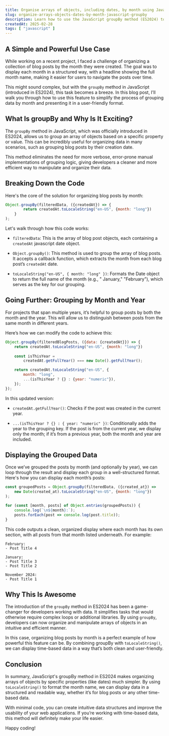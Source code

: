 ```yaml
---
title: Organise arrays of objects, including dates, by month using JavaScript's groupBy method
slug: organize-arrays-objects-dates-by-month-javascript-groupby
description: Learn how to use the JavaScript groupBy method (ES2024) to organise arrays of objects containing dates by month, with each section displaying the full month name using toLocaleString().
createdAt: 2025-02-28
tags: [ "javascript" ]
---
```


## A Simple and Powerful Use Case

While working on a recent project, I faced a challenge of organizing a collection of blog posts by the month they were
created. The goal was to display each month in a structured way, with a headline showing the full month name, making it
easier for users to navigate the posts over time.

This might sound complex, but with the `groupBy` method in JavaScript (introduced in ES2024), this task becomes a
breeze. In this blog post, I’ll walk you through how to use this feature to simplify the process of grouping data by
month and presenting it in a user-friendly format.

## What Is groupBy and Why Is It Exciting?

The `groupBy` method in JavaScript, which was officially introduced in ES2024, allows us to group an array of objects
based on a specific property or value. This can be incredibly useful for organizing data in many scenarios, such as
grouping blog posts by their creation date.

This method eliminates the need for more verbose, error-prone manual implementations of grouping logic, giving
developers a cleaner and more efficient way to manipulate and organize their data.

## Breaking Down the Code

Here's the core of the solution for organizing blog posts by month:

```javascript
Object.groupBy(filteredData, ({createdAt}) => {
        return createdAt.toLocaleString("en-US", {month: "long"})
    }
);
```

Let's walk through how this code works:

- `filteredData`: This is the array of blog post objects, each containing a `createdAt` javascript date object.

- `Object.groupBy()`: This method is used to group the array of blog posts. It accepts a callback function, which
  extracts the month from each blog post’s `createdAt` date.

- `toLocaleString("en-US", { month: "long" })`: Formats the Date object to return the full name of the month (e.g., "
  January," "February"), which serves as the key for our grouping.

## Going Further: Grouping by Month and Year

For projects that span multiple years, it’s helpful to group posts by both the month and the year. This will allow us to
distinguish between posts from the same month in different years.

Here’s how we can modify the code to achieve this:

```javascript del={2-2} ins={4-10}
Object.groupBy(filteredBlogPosts, ({data: {createdAt}}) => {
    return createdAt.toLocaleString("en-US", {month: "long"})
  
    const isThisYear =
        createdAt.getFullYear() === new Date().getFullYear();

    return createdAt.toLocaleString("en-US", {
        month: "long",
        ...(isThisYear ? {} : {year: "numeric"}),
    });
});
```

In this updated version:

- `createdAt.getFullYear()`: Checks if the post was created in the current year.

- `...(isThisYear ? {} : { year: "numeric" })`: Conditionally adds the year to the grouping key. If the post is from the
  current year, we display only the month; if it’s from a previous year, both the month and year are included.

## Displaying the Grouped Data

Once we’ve grouped the posts by month (and optionally by year), we can loop through the result and display each group in
a well-structured format. Here's how you can display each month’s posts:

```javascript
const groupedPosts = Object.groupBy(filteredData, ({created_at}) =>
    new Date(created_at).toLocaleString("en-US", {month: "long"})
);

for (const [month, posts] of Object.entries(groupedPosts)) {
    console.log(`\n${month}:`);
    posts.forEach(post => console.log(post.title));
}
```

This code outputs a clean, organized display where each month has its own section, with all posts from that month listed
underneath. For example:

```text showLineNumbers=false
February:
- Post Title 4

January:
- Post Title 3
- Post Title 2

November 2024:
- Post Title 1
```

## Why This Is Awesome

The introduction of the `groupBy` method in ES2024 has been a game-changer for developers working with data. It
simplifies
tasks that would otherwise require complex loops or additional libraries. By using `groupBy`, developers can now
organize
and manipulate arrays of objects in an intuitive and efficient manner.

In this case, organizing blog posts by month is a perfect example of how powerful this feature can be. By combining
groupBy with `toLocaleString()`, we can display time-based data in a way that’s both clean and user-friendly.

## Conclusion

In summary, JavaScript's groupBy method in ES2024 makes organizing arrays of objects by specific properties (like
dates) much simpler. By using `toLocaleString()` to format the month name, we can display data in a structured and
readable way, whether it’s for blog posts or any other time-based data.

With minimal code, you can create intuitive data structures and improve the usability of your web applications. If
you’re working with time-based data, this method will definitely make your life easier.

Happy coding!
